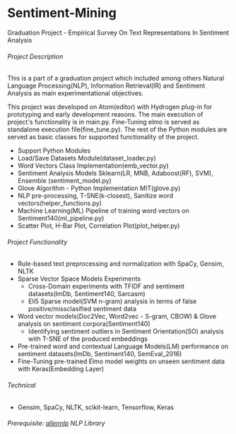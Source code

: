 # Sentiment-Mining
Graduation Project - Empirical Survey On Text Representations In Sentiment Analysis

###### Project Description 
This is a part of a graduation project which included among others Natural Language Processing(NLP), Information Retrieval(IR) and Sentiment Analysis as main experimentational objectives.

This project was developed on Atom(editor) with Hydrogen plug-in for prototyping and early development reasons. The main execution of project's functionality is in main.py. Fine-Tuning elmo is served as standalone execution file(fine_tune.py). The rest of the Python modules are served as basic classes for supported functionality of the project.

* Support Python Modules
 * Load/Save Datasets Module(dataset_loader.py)
 * Word Vectors Class Implementation(emb_vector.py)
 * Sentiment Analysis Models Sklearn(LR, MNB, Adaboost(RF), SVM), Ensemble (sentiment_model.py)
 * Glove Algorithm - Python Implementation MIT(glove.py)
 * NLP pre-processing, T-SNE(k-closest), Sanitize word vectors(helper_functions.py)
 * Machine Learning(ML) Pipeline of training word vectors on Sentiment140(ml_pipeline.py)
 * Scatter Plot, H-Bar Plot, Correlation Plot(plot_helper.py)

###### Project Functionality
* Rule-based text preprocessing and normalization with SpaCy, Gensim, NLTK
* Sparse Vector Space Models Experiments
  * Cross-Domain experiments with TFIDF and sentiment datasets(ImDb, Sentiment140, Sarcasm)
  * Eli5 Sparse model(SVM n-gram) analysis in terms of false positive/missclasified sentiment data
* Word vector models(Doc2Vec, Word2vec - S-gram, CBOW) & Glove analysis on sentiment corpora(Sentiment140)
  * Identifying sentiment outliers in Sentiment Orientation(SO) analysis with T-SNE of the produced embeddings
* Pre-trained word and contextual Language Models(LM) performance on sentiment datasets(ImDb, Sentiment140, SemEval_2016)
* Fine-Tuning pre-trained Elmo model weights on unseen sentiment data with Keras(Embedding Layer)


###### Technical
* Gensim, SpaCy, NLTK, scikit-learn, Tensorflow, Keras

###### Prerequisite: [allennlp](https://github.com/allenai/allennlp) NLP Library
